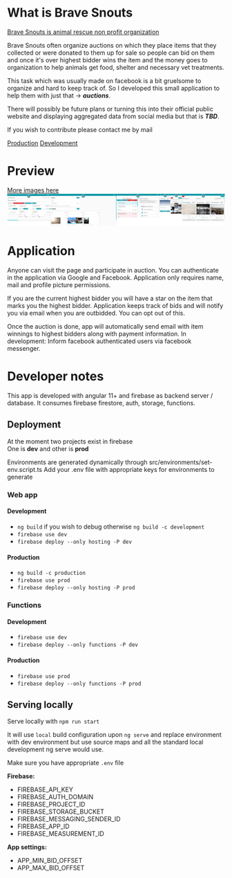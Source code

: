 # What is Brave Snouts

[Brave Snouts is animal rescue non profit organization](https://www.facebook.com/hrabrenjuske) 

Brave Snouts often organize auctions on which they place items that they collected or were donated to them up for sale so people can bid on them and once it's over highest bidder wins the item and the money goes to organization to help animals get food, shelter and necessary vet treatments.

This task which was usually made on facebook is a bit gruelsome to organize and hard to keep track of. So I developed this small application to help them with just that -> ***auctions***.

There will possibly be future plans or turning this into their official public website and displaying aggregated data from social media but that is ***TBD***.

If you wish to contribute please contact me by mail

[Production](https://hrabrenjuske.hr)
[Development](https://bravesnoutsdev.firebaseapp.com/)

# Preview
[More images here](https://github.com/maranmaran/BraveSnouts/tree/main/images)
![](images/merge_from_ofoct.jpg)


# Application

Anyone can visit the page and participate in auction.
You can authenticate in the application via Google and Facebook.
Application only requires name, mail and profile picture permissions.

If you are the current highest bidder you will have a star on the item that marks you the highest bidder. 
Application keeps track of bids and will notify you via email when you are outbidded. You can opt out of this.

Once the auction is done, app will automatically send email with item winnings to highest bidders along with payment information.
In development: Inform facebook authenticated users via facebook messenger.

# Developer notes

This app is developed with angular 11+ and firebase as backend server / database.
It consumes firebase firestore, auth, storage, functions.


## Deployment 

At the moment two projects exist in firebase  
One is **dev** and other is **prod**

Environments are generated dynamically through src/environments/set-env.script.ts
Add your .env file with appropriate keys for environments to generate

### Web app
#### Development

* `ng build` if you wish to debug otherwise `ng build -c development`
* `firebase use dev`
* `firebase deploy --only hosting -P dev`

#### Production

* `ng build -c production`
* `firebase use prod`
* `firebase deploy --only hosting -P prod`

### Functions
#### Development

* `firebase use dev`
* `firebase deploy --only functions -P dev`

#### Production

* `firebase use prod`
* `firebase deploy --only functions -P prod`

## Serving locally

Serve locally with `npm run start`

It will use `local` build configuration upon `ng serve` and replace environment with 
dev environment but use source maps and all the standard local development ng serve would use.

Make sure you have appropriate `.env` file

**Firebase:**
- FIREBASE_API_KEY
- FIREBASE_AUTH_DOMAIN
- FIREBASE_PROJECT_ID
- FIREBASE_STORAGE_BUCKET
- FIREBASE_MESSAGING_SENDER_ID
- FIREBASE_APP_ID
- FIREBASE_MEASUREMENT_ID

**App settings:**
- APP_MIN_BID_OFFSET
- APP_MAX_BID_OFFSET

